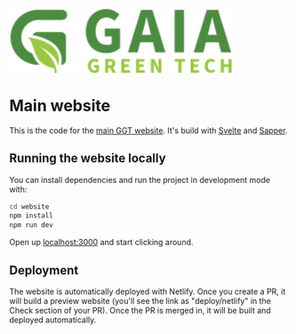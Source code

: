 <img src="static/GaiaGreenTechLogo.svg" width=400 alt="Gaia Green Tech" />

# Main website

This is the code for the [main GGT website](https://gaiagreen.tech). It's build with [Svelte](https://svelte.dev/) and [Sapper](https://github.com/sveltejs/sapper).

## Running the website locally

You can install dependencies and run the project in development mode with:

```bash
cd website
npm install
npm run dev
```

Open up [localhost:3000](http://localhost:3000) and start clicking around.

## Deployment

The website is automatically deployed with Netlify. Once you create a PR, it will build a preview website (you'll see the link as "deploy/netlify" in the Check section of your PR). Once the PR is merged in, it will be built and deployed automatically.
